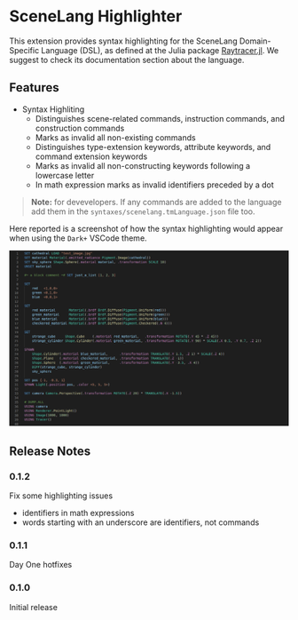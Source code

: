 # SceneLang Highlighter

This extension provides syntax highlighting for the SceneLang Domain-Specific Language (DSL), as defined at the Julia package [Raytracer.jl](https://github.com/Paolo97Gll/Raytracer.jl). We suggest to check its documentation section about the language.

## Features

- Syntax Highliting
	- Distinguishes scene-related commands, instruction commands, and construction commands
	- Marks as invalid all non-existing commands
	- Distinguishes type-extension keywords, attribute keywords, and command extension keywords
	- Marks as invalid all non-constructing keywords following a lowercase letter
	- In math expression marks as invalid identifiers preceded by a dot

> **Note:** for devevelopers. If any commands are added to the language add them in the `syntaxes/scenelang.tmLanguage.json` file too.

Here reported is a screenshot of how the syntax highlighting would appear when using the `Dark+` VSCode theme.

![feature X](images/scenelang_highlighting_example.png)

## Release Notes

### 0.1.2

Fix some highlighting issues
- identifiers in math expressions
- words starting with an underscore are identifiers, not commands

### 0.1.1

Day One hotfixes

### 0.1.0

Initial release
